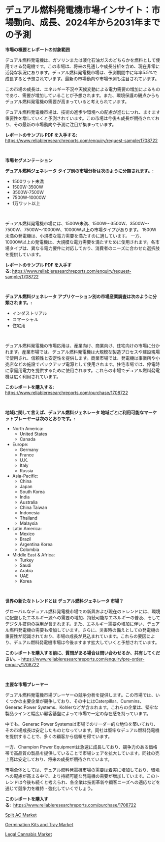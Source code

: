 <p><h1>デュアル燃料発電機市場インサイト：市場動向、成長、2024年から2031年までの予測</h1></p><p><strong>市場の概要とレポートの対象範囲</strong></p>
<p><p>デュアル燃料発電機は、ガソリンまたは液化石油ガスのどちらかを燃料として使用できる発電機です。この市場は、将来の見通しや成長分析を含め、現在非常に活発な状況にあります。デュアル燃料発電機市場は、予測期間中に年率5.5%で成長すると予想されています。最新の市場動向や市場予測も注目されています。</p><p>この市場の成長は、エネルギー不況や天候変動による電力需要の増加によるものであり、需要が増加していることが予想されます。また、環境保護の観点からもデュアル燃料発電機の需要が高まっていると考えられています。</p><p>デュアル燃料発電機市場は、技術の進歩や環境への配慮が進むにつれ、ますます重要性を増していくと予測されています。この市場は今後も成長が期待されており、その最新の市場動向や予測に注目が集まっています。</p></p>
<p><strong>レポートのサンプル PDF を入手する:</strong> <a href="https://www.reliableresearchreports.com/enquiry/request-sample/1708722">https://www.reliableresearchreports.com/enquiry/request-sample/1708722</a></p>
<p>&nbsp;</p>
<p><strong>市場セグメンテーション</strong></p>
<p><strong>デュアル燃料ジェネレータ タイプ別の市場分析は次のように分類されます。:</strong></p>
<p><ul><li>1500ワット未満</li><li>1500W-3500W</li><li>3500W-7500W</li><li>7500W-10000W</li><li>1万ワット以上</li></ul></p>
<p>&nbsp;</p>
<p><p>デュアル燃料発電機市場には、1500W未満、1500W〜3500W、3500W〜7500W、7500W〜10000W、10000W以上の市場タイプがあります。 1500W未満の発電機は、小規模な電力需要を満たすのに適しています。 一方、10000W以上の発電機は、大規模な電力需要を満たすために使用されます。各市場タイプは、異なる電力要件に対応しており、消費者のニーズに合わせた選択肢を提供しています。</p></p>
<p><strong>レポートのサンプル PDF を入手する:</strong>&nbsp;<a href="https://www.reliableresearchreports.com/enquiry/request-sample/1708722">https://www.reliableresearchreports.com/enquiry/request-sample/1708722</a></p>
<p>&nbsp;</p>
<p><strong> デュアル燃料ジェネレータ アプリケーション別の市場産業調査は次のように分類されます。:</strong></p>
<p><ul><li>インダストリアル</li><li>コマーシャル</li><li>住宅用</li></ul></p>
<p>&nbsp;</p>
<p><p>デュアル燃料発電機の市場応用は、産業向け、商業向け、住宅向けの市場に分かれます。産業市場では、デュアル燃料発電機は大規模な製造プロセスや建設現場で使用され、信頼性と安定性を提供します。商業市場では、発電機は事業所や小売店などの施設でバックアップ電源として使用されます。住宅市場では、停電時に家庭用電力を提供するために使用されます。これらの市場でデュアル燃料発電機は広く利用されています。</p></p>
<p><strong>このレポートを購入する:</strong>&nbsp; <a href="https://www.reliableresearchreports.com/purchase/1708722">https://www.reliableresearchreports.com/purchase/1708722</a></p>
<p>&nbsp;</p>
<p><strong>地域に関して言えば、デュアル燃料ジェネレータ 地域ごとに利用可能なマーケットプレーヤーは次のとおりです。:</strong></p>
<p><ul>
    <li>
        North America:
        <ul>
            <li>United States</li>
            <li>Canada</li>
        </ul>
    </li>
    <li>
        Europe:
        <ul>
            <li>Germany</li>
            <li>France</li>
            <li>U.K.</li>
            <li>Italy</li>
            <li>Russia</li>
        </ul>
    </li>
    <li>
        Asia-Pacific:
        <ul>
            <li>China</li>
            <li>Japan</li>
            <li>South Korea</li>
            <li>India</li>
            <li>Australia</li>
            <li>China Taiwan</li>
            <li>Indonesia</li>
            <li>Thailand</li>
            <li>Malaysia</li>
        </ul>
    </li>
    <li>
        Latin America:
        <ul>
            <li>Mexico</li>
            <li>Brazil</li>
            <li>Argentina Korea</li>
            <li>Colombia</li>
        </ul>
    </li>
    <li>
        Middle East & Africa:
        <ul>
            <li>Turkey</li>
            <li>Saudi</li>
            <li>Arabia</li>
            <li>UAE</li>
            <li>Korea</li>
        </ul>
    </li>
    </ul></p>
<p>&nbsp;</p>
<p><strong>世界の新たなトレンドとは デュアル燃料ジェネレータ 市場？</strong></p>
<p><p>グローバルなデュアル燃料発電機市場での新興および現在のトレンドには、環境に配慮したエネルギー源への需要の増加、持続可能なエネルギーの普及、そしてデジタル技術の採用が含まれます。また、エネルギー需要の増加に伴い、デュアル燃料発電機の需要も増加しています。さらに、災害時の備えとしての発電機の重要性が認識されており、市場の成長が見込まれています。これらの要因により、デュアル燃料発電機市場は今後ますます拡大していくと予想されています。</p></p>
<p><strong>このレポートを購入する前に、質問がある場合は問い合わせるか、共有してください。</strong>- <a href="https://www.reliableresearchreports.com/enquiry/pre-order-enquiry/1708722">https://www.reliableresearchreports.com/enquiry/pre-order-enquiry/1708722</a></p>
<p>&nbsp;</p>
<p><strong>主要な市場プレーヤー</strong></p>
<p><p>デュアル燃料発電機市場プレーヤーの競争分析を提供します。この市場では、いくつかの主要企業が競争しており、その中にはCaterpillar、Cummins、Generac Power Systems、Kohlerなどが含まれます。これらの企業は、堅牢な製品ラインと幅広い顧客基盤によって市場で一定の存在感を持っています。</p><p>中でも、Generac Power Systemsは市場でのリーダー的な地位を築いており、その市場成長は安定したものとなっています。同社は堅牢なデュアル燃料発電機を提供することで、多くの顧客から信頼を得ています。</p><p>一方、Champion Power Equipmentは急速に成長しており、競争力のある価格帯で高品質の製品を提供していることで市場シェアを拡大しています。同社の売上高は安定しており、将来の成長が期待されています。</p><p>市場全体としては、デュアル燃料発電機市場の需要は着実に増加しており、環境への配慮が高まる中で、より持続可能な発電機の需要が増加しています。このトレンドは今後も続くと考えられ、各企業は技術革新や顧客ニーズへの適応などを通じて競争力を維持・強化していくでしょう。</p></p>
<p><strong>このレポートを購入する:</strong>&nbsp;&nbsp;<a href="https://www.reliableresearchreports.com/purchase/1708722">https://www.reliableresearchreports.com/purchase/1708722</a></p>
<p><p><a href="https://github.com/Sherrillcrooksxa8i18ucf2m/Market-Research-Report-List-1/blob/main/split-ac-market.md">Split AC Market</a></p><p><a href="https://summer-dogwood-3e9.notion.site/Germination-Kits-and-Tray-Market-A-Comprehensive-Report-of-its-Market-Share-Growth-Trends-2024--f964d83e71b94807bbc249277301b3ac">Germination Kits and Tray Market</a></p><p><a href="https://lydian-appliance-61d.notion.site/Legal-Cannabis-Market-Insights-Market-Players-and-Forecast-Till-2031-1fc9e09dec0442bbb4363c7c2f44c128">Legal Cannabis Market</a></p></p>